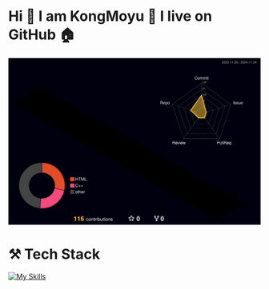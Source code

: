 # Hi 👋  I am KongMoyu 🌱 I live on GitHub 🏠

<!--
**KongMoyu/KongMoyu** is a ✨ _special_ ✨ repository because its `README.md` (this file) appears on your GitHub profile.

Here are some ideas to get you started:

- 🔭 I’m currently working on ...
- 🌱 I’m currently learning ...
- 👯 I’m looking to collaborate on ...
- 🤔 I’m looking for help with ...
- 💬 Ask me about ...
- 📫 How to reach me: ...
- 😄 Pronouns: ...
- ⚡ Fun fact: ...

🖥️💵⚒️🏡
⚙️🔨🔭
💡💻🏠
-->
![](./profile-3d-contrib/profile-night-rainbow.svg)


# ⚒️ Tech Stack
[![My Skills](https://skillicons.dev/icons?i=ros,cloudflare,gcp,elixir,unity,php,obsidian,aws,mysql,md,github,swift,git,bootstrap,html,css,js,python,c,cpp,vscode,latex,fastapi,arduino,raspberrypi,pycharm,matlab,pytorch,tensorflow,opencv&theme=light)](https://skillicons.dev)


